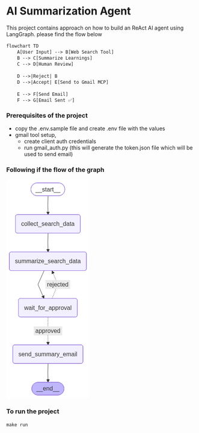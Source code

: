 # AI Summarization Agent
This project contains approach on how to build an ReAct AI agent using LangGraph. please find the flow below
```mermaid
flowchart TD
    A[User Input] --> B[Web Search Tool]
    B --> C[Summarize Learnings]
    C --> D[Human Review]

    D -->|Reject| B
    D -->|Accept| E[Send to Gmail MCP]

    E --> F[Send Email]
    F --> G[Email Sent ✅]
```

### Prerequisites of the project
* copy the .env.sample file and create .env file with the values
* gmail tool setup,
  * create client auth credentials
  * run gmail_auth.py (this will generate the token.json file which will be used to send email)

### Following if the flow of the graph
![LangGraph Flow](graph.png)

### To run the project
```commandline
make run
```

